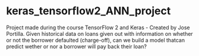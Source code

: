 # keras_tensorflow2_ANN_project
Project made during the course TensorFlow 2 and Keras - Created by Jose Portilla. Given historical data on loans given out with information on whether or not the borrower defaulted (charge-off), can we build a model thatcan predict wether or nor a borrower will pay back their loan?
